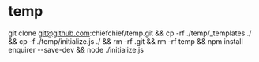 # temp
git clone git@github.com:chiefchief/temp.git && cp -rf ./temp/_templates ./ && cp -f ./temp/initialize.js ./ && rm -rf .git && rm -rf temp && npm install enquirer --save-dev && node ./initialize.js  
